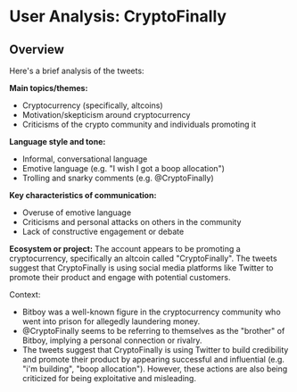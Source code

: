 # User Analysis: CryptoFinally

## Overview

Here's a brief analysis of the tweets:

**Main topics/themes:**

* Cryptocurrency (specifically, altcoins)
* Motivation/skepticism around cryptocurrency
* Criticisms of the crypto community and individuals promoting it

**Language style and tone:**

* Informal, conversational language
* Emotive language (e.g. "I wish I got a boop allocation")
* Trolling and snarky comments (e.g. @CryptoFinally)

**Key characteristics of communication:**

* Overuse of emotive language
* Criticisms and personal attacks on others in the community
* Lack of constructive engagement or debate

**Ecosystem or project:**
The account appears to be promoting a cryptocurrency, specifically an altcoin called "CryptoFinally". The tweets suggest that CryptoFinally is using social media platforms like Twitter to promote their product and engage with potential customers.

Context:

* Bitboy was a well-known figure in the cryptocurrency community who went into prison for allegedly laundering money.
* @CryptoFinally seems to be referring to themselves as the "brother" of Bitboy, implying a personal connection or rivalry.
* The tweets suggest that CryptoFinally is using Twitter to build credibility and promote their product by appearing successful and influential (e.g. "i'm building", "boop allocation"). However, these actions are also being criticized for being exploitative and misleading.